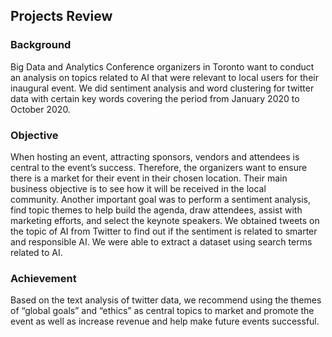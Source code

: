 ## Projects Review

### Background

Big Data and Analytics Conference organizers in Toronto want to conduct an analysis on topics related to AI that were relevant to local users for their inaugural event. We did sentiment analysis and word clustering for twitter data with certain key words covering the period from January 2020 to October 2020. 
### Objective

When hosting an event, attracting sponsors, vendors and attendees is central to the event’s success. Therefore, the organizers want to ensure there is a market for their event in their chosen location. Their main business objective is to see how it will be received in the local community. Another important goal was to perform a sentiment analysis, find topic themes to help build the agenda, draw attendees, assist with marketing efforts, and select the keynote speakers. We obtained tweets on the topic of AI from Twitter to find out if the sentiment is related to smarter and responsible AI. We were able to extract a dataset using search terms related to AI.

### Achievement
Based on the text analysis of twitter data, we recommend using the themes of “global goals” and “ethics” as central topics to market and promote the event as well as increase revenue and help make future events successful.
